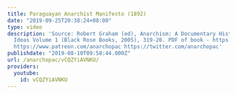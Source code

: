 ```yaml
---
title: Paraguayan Anarchist Manifesto (1892)
date: "2019-09-25T20:38:24+08:00"
type: video
description: 'Source: Robert Graham (ed), Anarchism: A Documentary History of Libertarian
  Ideas Volume 1 (Black Rose Books, 2005), 319-20. PDF of book - https://libcom.org/library/anarchism-documentary-history-libertarian-ideas-volume-1-2/
  https://www.patreon.com/anarchopac https://twitter.com/anarchopac'
publishdate: "2019-08-10T09:58:44.000Z"
url: /anarchopac/vCQZYiAVNKU/
providers:
  youtube:
    id: vCQZYiAVNKU
---
```

